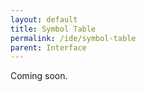 ```yaml
---
layout: default
title: Symbol Table
permalink: /ide/symbol-table
parent: Interface
---
```


Coming soon.
